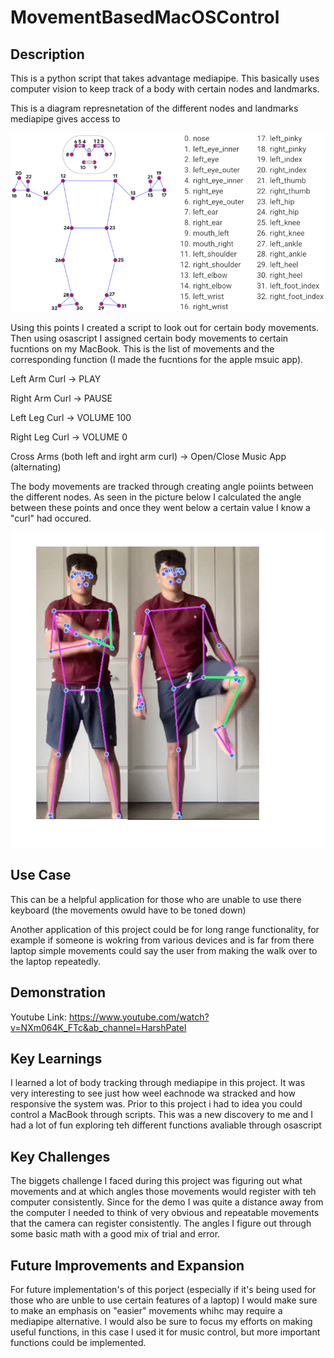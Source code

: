 # MovementBasedMacOSControl

## Description

This is a python script that takes advantage mediapipe. This basically uses computer vision to keep track of a body with certain nodes and landmarks. 

This is a diagram represnetation of the different nodes and landmarks mediapipe gives access to

![mediapipe diagram](https://github.com/harshp30/MovementBasedMacOSControl/blob/main/images/chart.png)

Using this points I created a script to look out for certain body movements. Then using osascript I assigned certain body movements to certain fucntions on my MacBook. This is the list of movements and the corresponding function (I made the fucntions for the apple msuic app).

Left Arm Curl -> PLAY

Right Arm Curl -> PAUSE

Left Leg Curl -> VOLUME 100

Right Leg Curl -> VOLUME 0

Cross Arms (both left and irght arm curl) -> Open/Close Music App (alternating)

The body movements are tracked through creating angle poiints between the different nodes. As seen in the picture below I calculated the angle between these points and once they went below a certain value I know a "curl" had occured. 

![angle diagram](https://github.com/harshp30/MovementBasedMacOSControl/blob/main/images/angles.png)

## Use Case

This can be a helpful application for those who are unable to use there keyboard (the movements owuld have to be toned down)

Another application of this project could be for long range functionality, for example if someone is wokring from various devices and is far from there laptop simple movements could say the user from making the walk over to the laptop repeatedly.

## Demonstration

Youtube Link: https://www.youtube.com/watch?v=NXm064K_FTc&ab_channel=HarshPatel

## Key Learnings

I learned a lot of body tracking through mediapipe in this project. It was very interesting to see just how weel eachnode wa stracked and how responsive the system was. Prior to this project i had to idea you could control a MacBook through scripts. This was a new discovery to me and I had a lot of fun exploring teh different functions avaliable through osascript

## Key Challenges

The biggets challenge I faced during this project was figuring out what movements and at which angles those movements would register with teh computer consistently. Since for the demo I was quite a distance away from the computer I needed to think of very obvious and repeatable movements that the camera can register consistently. The angles I figure out through some basic math with a good mix of trial and error.

## Future Improvements and Expansion

For future implementation's of this porject (especially if it's being used for those who are unble to use certain features of a laptop) I would make sure to make an emphasis on "easier" movements whihc may require a mediapipe alternative. I would also be sure to focus my efforts on making useful functions, in this case I used it for music control, but more important functions could be implemented.
